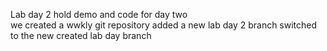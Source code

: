 Lab day 2 hold demo and code for day two    
we created a wwkly git repository
added a new lab day 2 branch 
switched to the new created lab day branch